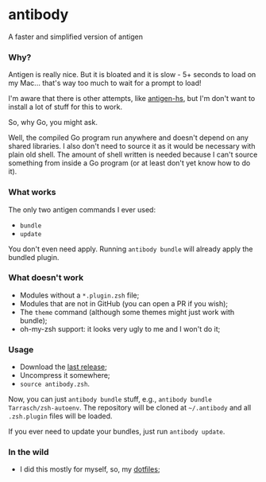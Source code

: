 # antibody

A faster and simplified version of antigen

### Why?

Antigen is really nice. But it is bloated and it is slow - 5+ seconds to load
on my Mac... that's way too much to wait for a prompt to load!

I'm aware that there is other attempts, like
[antigen-hs](https://github.com/Tarrasch/antigen-hs), but I'm don't want to
install a lot of stuff for this to work.

So, why Go, you might ask.

Well, the compiled Go program run anywhere and doesn't depend on any shared
libraries. I also don't need to source it as it would be necessary with
plain old shell. The amount of shell written is needed because I can't source
something from inside a Go program (or at least don't yet know how to do it).

### What works

The only two antigen commands I ever used:

- `bundle`
- `update`

You don't even need apply. Running `antibody bundle` will already apply the
bundled plugin.

### What doesn't work

- Modules without a `*.plugin.zsh` file;
- Modules that are not in GitHub (you can open a PR if you wish);
- The `theme` command (although some themes might just work with bundle);
- oh-my-zsh support: it looks very ugly to me and I won't do it;

### Usage

- Download the [last release](https://github.com/caarlos0/antibody/releases/);
- Uncompress it somewhere;
- `source antibody.zsh`.

Now, you can just `antibody bundle` stuff, e.g.,
`antibody bundle Tarrasch/zsh-autoenv`. The repository will be cloned at
`~/.antibody` and all `.zsh.plugin` files will be loaded.

If you ever need to update your bundles, just run `antibody update`.

### In the wild

- I did this mostly for myself, so, my [dotfiles](https://github.com/caarlos0/dotfiles/pull/78);
